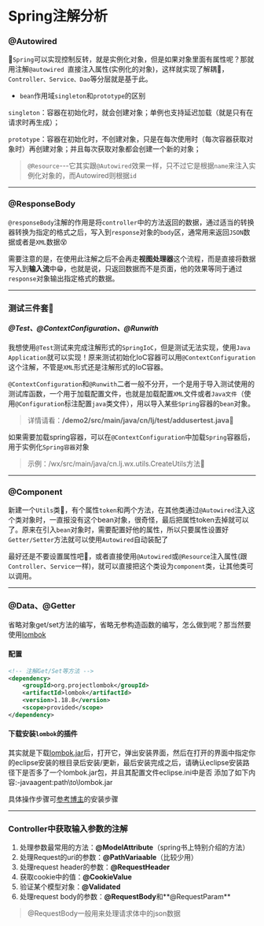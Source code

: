# Spring注解分析

### @Autowired

:leaves:`Spring`可以实现控制反转，就是实例化对象，但是如果对象里面有属性呢？那就用注解`@autowired `直接注入属性(实例化的对象)，这样就实现了解耦:hear_no_evil:，`Controller、Service、Dao`等分层就是基于此。

- `bean`作用域`singleton`和`prototype`的区别

`singleton`：容器在初始化时，就会创建对象；单例也支持延迟加载（就是只有在请求时再生成）；

`prototype`：容器在初始化时，不创建对象，只是在每次使用时（每次容器获取对象时）再创建对象；并且每次获取对象都会创建一个新的对象；

> `@Resource`---它其实跟`@Autowired`效果一样，只不过它是根据`name`来注入实例化对象的，而Autowired则根据`id`

<hr>

### @ResponseBody

`@responseBody`注解的作用是将`controller`中的方法返回的数据，通过适当的转换器转换为指定的格式之后，写入到`response`对象的`body`区，通常用来返回`JSON`数据或者是`XML`数据:dizzy_face:

需要注意的是，在使用此注解之后不会再走**视图处理器**这个流程，而是直接将数据写入到**输入流**中:grin:，也就是说，只返回数据而不是页面，他的效果等同于通过`response`对象输出指定格式的数据。

<hr>

### 测试三件套:japanese_goblin:

#### *@Test、@ContextConfiguration、@Runwith*

我想使用`@Test`测试来完成注解形式的`SpringIoC`，但是测试无法实现，使用`Java Application`就可以实现！原来测试初始化IoC容器可以用`@ContextConfiguration`这个注解，不管是`XML`形式还是注解形式的IoC容器。

`@ContextConfiguration`和`@Runwith`二者一般不分开，一个是用于导入测试使用的测试库函数，一个用于加载配置文件，也就是加载配置`XML`文件或者`Java文件`（使用`@Configuration`标注配置`java`类文件），用以导入某些`Spring`容器的`bean`对象。

> 详情请看：**/demo2/src/main/java/cn/lj/test/addusertest.java**:feet:

如果需要加载spring容器，可以在`@ContextConfiguration`中加载`Spring`容器后，用于实例化`Spring容器`对象

> 示例：/wx/src/main/java/cn.lj.wx.utils.CreateUtils方法:feet:

<hr>

### @Component

新建一个`Utils`类:guitar:，有个属性`token`和两个方法，在其他类通过`@Autowired`注入这个类对象时，一直报没有这个bean对象，很奇怪，最后把属性token去掉就可以了。原来在引入`bean`对象时，需要配置好他的属性，所以只要属性设置好`Getter/Setter`方法就可以使用`Autowired`自动装配了

最好还是不要设置属性吧:nail_care:，或者直接使用`@Autowired`或`@Resource`注入属性(跟`Controller`、`Service`一样)，就可以直接把这个类设为`component`类，让其他类可以调用。

<hr>

### @Data、@Getter

省略对象get/set方法的编写，省略无参构造函数的编写，怎么做到呢？那当然要使用<span class="ljspan ljspan-blue">[lombok](https://objectcomputing.com/resources/publications/sett/january-2010-reducing-boilerplate-code-with-project-lombok)</span>

#### 配置

```xml
<!-- 注解Get/Set等方法 -->
<dependency>
    <groupId>org.projectlombok</groupId>
    <artifactId>lombok</artifactId>
    <version>1.18.8</version>
    <scope>provided</scope>
</dependency>
```

#### 下载安装`lombok`的插件

其实就是下载<span class="ljspan ljspan-blue">[lombok.jar](https://projectlombok.org/all-versions)</span>后，打开它，弹出安装界面，然后在打开的界面中指定你的eclipse安装的根目录后安装/更新，最后安装完成之后，请确认eclipse安装路径下是否多了一个lombok.jar包，并且其配置文件eclipse.ini中是否 添加了如下内容:-javaagent:path\to\lombok.jar

具体操作步骤可[参考博主](https://www.cnblogs.com/boonya/p/10691466.html)的安装步骤

<hr>

### Controller中获取输入参数的注解

1. 处理参数最常用的方法：**@ModelAttribute**（spring书上特别介绍的方法）
2. 处理Request的uri的参数：**@PathVariaable**（比较少用）
3. 处理request header的参数：**@RequestHeader**
4. 获取cookie中的值：**@CookieValue**
5. 验证某个模型对象：**@Validated**
6. 处理request body的参数：**@RequestBody**和**@RequestParam**

> @RequestBody一般用来处理请求体中的json数据

​	